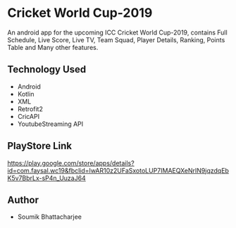 # Cricket World Cup-2019
An android app for the upcoming ICC Cricket World Cup-2019, contains Full Schedule, Live Score, Live TV, Team Squad, Player Details, Ranking, Points Table and Many other features. 

## Technology Used
- Android
- Kotlin
- XML
- Retrofit2
- CricAPI
- YoutubeStreaming API

## PlayStore Link
https://play.google.com/store/apps/details?id=com.faysal.wc19&fbclid=IwAR10z2UFaSxotoLUP7IMAEQXeNrIN9jqzdqEbK5v7BbrLx-sP4n_UuzaJ64

## Author
- Soumik Bhattacharjee


